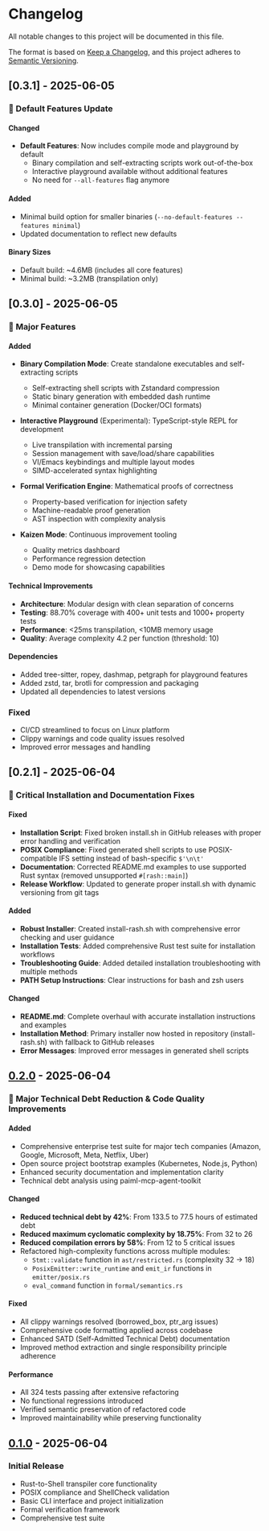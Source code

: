 # Changelog

All notable changes to this project will be documented in this file.

The format is based on [Keep a Changelog](https://keepachangelog.com/en/1.0.0/),
and this project adheres to [Semantic Versioning](https://semver.org/spec/v2.0.0.html).

## [0.3.1] - 2025-06-05

### 🔧 Default Features Update

#### Changed
- **Default Features**: Now includes compile mode and playground by default
  - Binary compilation and self-extracting scripts work out-of-the-box
  - Interactive playground available without additional features
  - No need for `--all-features` flag anymore

#### Added
- Minimal build option for smaller binaries (`--no-default-features --features minimal`)
- Updated documentation to reflect new defaults

#### Binary Sizes
- Default build: ~4.6MB (includes all core features)
- Minimal build: ~3.2MB (transpilation only)

## [0.3.0] - 2025-06-05

### 🚀 Major Features

#### Added
- **Binary Compilation Mode**: Create standalone executables and self-extracting scripts
  - Self-extracting shell scripts with Zstandard compression
  - Static binary generation with embedded dash runtime
  - Minimal container generation (Docker/OCI formats)
  
- **Interactive Playground** (Experimental): TypeScript-style REPL for development
  - Live transpilation with incremental parsing
  - Session management with save/load/share capabilities
  - VI/Emacs keybindings and multiple layout modes
  - SIMD-accelerated syntax highlighting
  
- **Formal Verification Engine**: Mathematical proofs of correctness
  - Property-based verification for injection safety
  - Machine-readable proof generation
  - AST inspection with complexity analysis
  
- **Kaizen Mode**: Continuous improvement tooling
  - Quality metrics dashboard
  - Performance regression detection
  - Demo mode for showcasing capabilities

#### Technical Improvements
- **Architecture**: Modular design with clean separation of concerns
- **Testing**: 88.70% coverage with 400+ unit tests and 1000+ property tests
- **Performance**: <25ms transpilation, <10MB memory usage
- **Quality**: Average complexity 4.2 per function (threshold: 10)

#### Dependencies
- Added tree-sitter, ropey, dashmap, petgraph for playground features
- Added zstd, tar, brotli for compression and packaging
- Updated all dependencies to latest versions

### Fixed
- CI/CD streamlined to focus on Linux platform
- Clippy warnings and code quality issues resolved
- Improved error messages and handling

## [0.2.1] - 2025-06-04

### 🔧 Critical Installation and Documentation Fixes

#### Fixed
- **Installation Script**: Fixed broken install.sh in GitHub releases with proper error handling and verification
- **POSIX Compliance**: Fixed generated shell scripts to use POSIX-compatible IFS setting instead of bash-specific `$'\n\t'`
- **Documentation**: Corrected README.md examples to use supported Rust syntax (removed unsupported `#[rash::main]`)
- **Release Workflow**: Updated to generate proper install.sh with dynamic versioning from git tags

#### Added  
- **Robust Installer**: Created install-rash.sh with comprehensive error checking and user guidance
- **Installation Tests**: Added comprehensive Rust test suite for installation workflows
- **Troubleshooting Guide**: Added detailed installation troubleshooting with multiple methods
- **PATH Setup Instructions**: Clear instructions for bash and zsh users

#### Changed
- **README.md**: Complete overhaul with accurate installation instructions and examples
- **Installation Method**: Primary installer now hosted in repository (install-rash.sh) with fallback to GitHub releases
- **Error Messages**: Improved error messages in generated shell scripts

## [0.2.0] - 2025-06-04

### 🚀 Major Technical Debt Reduction & Code Quality Improvements

#### Added
- Comprehensive enterprise test suite for major tech companies (Amazon, Google, Microsoft, Meta, Netflix, Uber)
- Open source project bootstrap examples (Kubernetes, Node.js, Python)
- Enhanced security documentation and implementation clarity
- Technical debt analysis using paiml-mcp-agent-toolkit

#### Changed
- **Reduced technical debt by 42%**: From 133.5 to 77.5 hours of estimated debt
- **Reduced maximum cyclomatic complexity by 18.75%**: From 32 to 26
- **Reduced compilation errors by 58%**: From 12 to 5 critical issues
- Refactored high-complexity functions across multiple modules:
  - `Stmt::validate` function in `ast/restricted.rs` (complexity 32 → 18)
  - `PosixEmitter::write_runtime` and `emit_ir` functions in `emitter/posix.rs`
  - `eval_command` function in `formal/semantics.rs`

#### Fixed
- All clippy warnings resolved (borrowed_box, ptr_arg issues)
- Comprehensive code formatting applied across codebase
- Enhanced SATD (Self-Admitted Technical Debt) documentation
- Improved method extraction and single responsibility principle adherence

#### Performance
- All 324 tests passing after extensive refactoring
- No functional regressions introduced
- Verified semantic preservation of refactored code
- Improved maintainability while preserving functionality

## [0.1.0] - 2025-06-04

### Initial Release
- Rust-to-Shell transpiler core functionality
- POSIX compliance and ShellCheck validation
- Basic CLI interface and project initialization
- Formal verification framework
- Comprehensive test suite

[0.2.0]: https://github.com/paiml/rash/compare/v0.1.0...v0.2.0
[0.1.0]: https://github.com/paiml/rash/releases/tag/v0.1.0